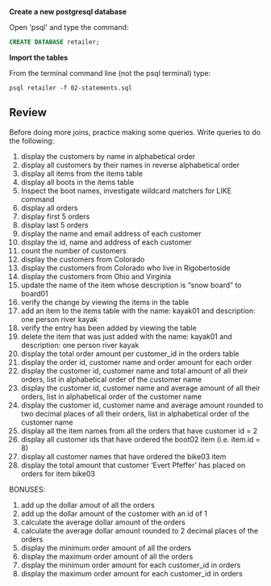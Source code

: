 **Create a new postgresql database**

Open 'psql' and type the command:

```sql
CREATE DATABASE retailer;
```

**Import the tables**

From the terminal command line (not the psql terminal) type:

```
psql retailer -f 02-statements.sql
```

## Review

Before doing more joins, practice making some queries.  Write queries to do the following:

1. display the customers by name in alphabetical order
1. display all customers by their names in reverse alphabetical order
1. display all items from the items table
1. display all boots in the items table
1. Inspect the boot names, investigate wildcard matchers for LIKE command
1. display all orders
1. display first 5 orders
1. display last 5 orders
1. display the name and email address of each customer
1. display the id, name and address of each customer
1. count the number of customers
1. display the customers from Colorado
1. display the customers from Colorado who live in Rigobertoside
1. display the customers from Ohio and Virginia
1. update the name of the item whose description is “snow board” to board01
1. verify the change by viewing the items in the table
1. add an item to the items table with the name: kayak01 and description: one person river kayak
1. verify the entry has been added by viewing the table
1. delete the item that was just added with the name: kayak01 and description: one person river kayak
1. display the total order amount per customer_id in the orders table
1. display the order id, customer name and order amount for each order
1. display the customer id, customer name and total amount of all their orders, list in alphabetical order of the customer name
1. display the customer id, customer name and average amount of all their orders, list in alphabetical order of the customer name
1. display the customer id, customer name and average amount rounded to two decimal places of all their orders, list in alphabetical order of the customer name
1. display all the item names from all the orders that have customer id = 2
1. display all customer ids that have ordered the boot02 item (i.e. item.id = 8)
1. display all customer names that have ordered the bike03 item
1. display the total amount that customer ‘Evert Pfeffer’ has placed on orders for item bike03

BONUSES:

1. add up the dollar amout of all the orders
1. add up the dollar amount of the customer with an id of 1
1. calculate the average dollar amount of the orders
1. calculate the average dollar amount rounded to 2 decimal places of the orders
1. display the minimum order amount of all the orders
1. display the maximum order amount of all the orders
1. display the minimum order amount for each customer_id in orders
1. display the maximum order amount for each customer_id in orders
